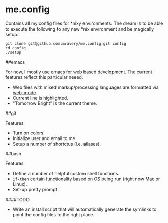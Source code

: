 me.config
===========

Contains all my config files for *nixy environments. The dream is to be able to execute the following to any new *nix environment and be magically setup.

```
git clone git@github.com:mravery/me.config.git config
cd config
./setup
```

##emacs

For now, I mostly use emacs for web based development. The current features reflect this
particular neeed.

* Web files with mixed markup/processing languages are formatted via [web-mode](http://web-mode.org/).
* Current line is highlighted.
* "Tomorrow Bright" is the current theme.

##git

Features:

* Turn on colors.
* Initialize user and email to me.
* Setup a number of shortctus (i.e. aliases).

##bash

Features:

* Define a number of helpful custom shell functions.
* `if-then` certain functionality based on OS being run (right now Mac or Linux).
* Set-up pretty prompt.

####TODO

* Write an install script that will automatically generate the symlinks to point the config files to the right place.
